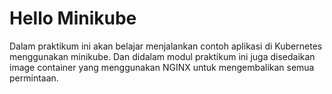 # Hello Minikube

Dalam praktikum ini akan belajar menjalankan contoh aplikasi di Kubernetes menggunakan minikube. Dan didalam modul praktikum ini juga disedaikan image container yang menggunakan NGINX untuk mengembalikan semua permintaan.
